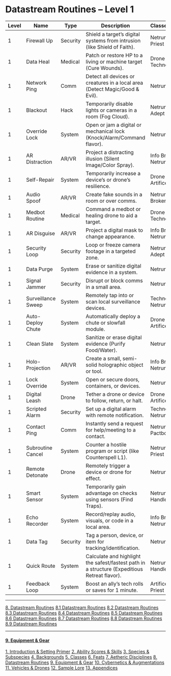 # Datastream Routines – Level 1

| Level | Name               | Type     | Description                                                                                  | Classes/Subclasses           |
| ----- | ------------------ | -------- | -------------------------------------------------------------------------------------------- | ---------------------------- |
| 1     | Firewall Up        | Security | Shield a target’s digital systems from intrusion (like Shield of Faith).                     | Netrunner, Techno-Priest     |
| 1     | Data Heal          | Medical  | Patch or restore HP to a living or machine target (Cure Wounds).                             | Drone Handler, Techno-Priest |
| 1     | Network Ping       | Comm     | Detect all devices or creatures in a local area (Detect Magic/Good & Evil).                  | Netrunner, Artificer         |
| 1     | Blackout           | Hack     | Temporarily disable lights or cameras in a room (Fog Cloud).                                 | Netrunner, Circuit Adept     |
| 1     | Override Lock      | System   | Open or jam a digital or mechanical lock (Knock/Alarm/Command flavor).                       | Netrunner, Artificer         |
| 1     | AR Distraction     | AR/VR    | Project a distracting illusion (Silent Image/Color Spray).                                   | Info Broker, Netrunner       |
| 1     | Self-Repair        | System   | Temporarily increase a device’s or drone’s resilience.                                       | Drone Handler, Artificer     |
| 1     | Audio Spoof        | AR/VR    | Create fake sounds in a room or over comms.                                                  | Netrunner, Info Broker       |
| 1     | Medbot Routine     | Medical  | Command a medbot or healing drone to aid a target.                                           | Drone Handler, Techno-Priest |
| 1     | AR Disguise        | AR/VR    | Project a digital mask to change appearance.                                                 | Info Broker, Netrunner       |
| 1     | Security Loop      | Security | Loop or freeze camera footage in a targeted zone.                                            | Netrunner, Circuit Adept     |
| 1     | Data Purge         | System   | Erase or sanitize digital evidence in a system.                                              | Netrunner, Artificer         |
| 1     | Signal Jammer      | Security | Disrupt or block comms in a small area.                                                      | Netrunner, Artificer         |
| 1     | Surveillance Sweep | System   | Remotely tap into or scan local surveillance devices.                                        | Techno-Priest, Netrunner     |
| 1     | Auto-Deploy Chute  | System   | Automatically deploy a chute or slowfall module.                                             | Drone Handler, Artificer     |
| 1     | Clean Slate        | System   | Sanitize or erase digital evidence (Purify Food/Water).                                      | Netrunner, Artificer         |
| 1     | Holo-Projection    | AR/VR    | Create a small, semi-solid holographic object or tool.                                       | Info Broker, Netrunner       |
| 1     | Lock Override      | System   | Open or secure doors, containers, or devices.                                                | Netrunner, Artificer         |
| 1     | Digital Leash      | Drone    | Tether a drone or device to follow, return, or halt.                                         | Drone Handler, Artificer     |
| 1     | Scripted Alarm     | Security | Set up a digital alarm with remote notification.                                             | Techno-Priest, Netrunner     |
| 1     | Contact Ping       | Comm     | Instantly send a request for help/meeting to a contact.                                      | Netrunner, Pactbound         |
| 1     | Subroutine Cancel  | System   | Counter a hostile program or script (like Counterspell L1).                                  | Netrunner, Techno-Priest     |
| 1     | Remote Detonate    | Drone    | Remotely trigger a device or drone for effect.                                               | Netrunner, Artificer         |
| 1     | Smart Sensor       | System   | Temporarily gain advantage on checks using sensors (Find Traps).                             | Netrunner, Drone Handler     |
| 1     | Echo Recorder      | System   | Record/replay audio, visuals, or code in a local area.                                       | Info Broker, Netrunner       |
| 1     | Data Tag           | Security | Tag a person, device, or item for tracking/identification.                                   | Netrunner, Artificer         |
| 1     | Quick Route        | System   | Calculate and highlight the safest/fastest path in a structure (Expeditious Retreat flavor). | Netrunner, Drone Handler     |
| 1     | Feedback Loop      | System   | Boost an ally’s tech rolls or saves for 1 minute.                                            | Artificer, Techno-Priest     |
___
[8. Datastream Routines](8.%20Datastream%20Routines.md)
[8.1 Datastream Routines](.md)
[8.2 Datastream Routines](8.2%20Datastream%20Routines.md)
[8.3 Datastream Routines](8.3%20Datastream%20Routines.md)
[8.4 Datastream Routines](8.4%20Datastream%20Routines.md)
[8.5 Datastream Routines](8.5%20Datastream%20Routines.md)
[8.6 Datastream Routines](8.6%20Datastream%20Routines.md)
[8.7 Datastream Routines](8.7%20Datastream%20Routines.md)
[8.8 Datastream Routines](8.8%20Datastream%20Routines.md)
[8.9 Datastream Routines](8.9%20Datastream%20Routines.md)

---
#### [9. Equipment & Gear](../9.%20Equipment%20&%20Gear/9.%20Equipment%20&%20Gear.md)
[1. Introduction & Setting Primer](../1.%20Introduction%20&%20Setting%20Primer/1.%20Introduction%20&%20Setting%20Primer.md)
[2. Ability Scores & Skills](../2.%20Ability%20Scores%20&%20Skills/2.%20Ability%20Scores%20&%20Skills.md)
[3. Species & Subspecies](../3.%20Species%20&%20Subspecies/3.%20Species%20&%20Subspecies.md)
[4. Backgrounds](../4.%20Backgrounds/4.%20Backgrounds.md)
[5. Classes](../5.%20Classes/5.%20Classes.md)
[6. Feats](../6.%20Feats/6.%20Feats.md)
[7. Aetheric Disciplines](../7.%20Aetheric%20Disciplines/7.%20Aetheric%20Disciplines.md)
[8. Datastream Routines](8.%20Datastream%20Routines.md)
[9. Equipment & Gear](../9.%20Equipment%20&%20Gear/9.%20Equipment%20&%20Gear.md)
[10. Cybernetics & Augmentations](../10.%20Cybernetics%20&%20Augmentations/10.%20Cybernetics%20&%20Augmentations.md)
[11. Vehicles & Drones](../11.%20Vehicles%20&%20Drones/11.%20Vehicles%20&%20Drones.md)
[12. Sample Lore](../12.%20Sample%20Lore/12.%20Sample%20Lore.md)
[13. Appendices](../13.%20Appendices/13.%20Appendices.md)